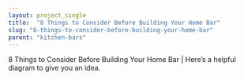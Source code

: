 ```yaml
---
layout: project_single
title:  "8 Things to Consider Before Building Your Home Bar"
slug: "8-things-to-consider-before-building-your-home-bar"
parent: "kitchen-bars"
---
```

8 Things to Consider Before Building Your Home Bar | Here’s a helpful diagram to give you an idea.